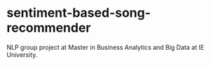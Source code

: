 # sentiment-based-song-recommender
NLP group project at Master in Business Analytics and Big Data at IE University. 
